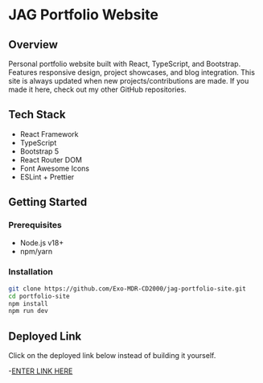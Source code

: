 # JAG Portfolio Website

## Overview
Personal portfolio website built with React, TypeScript, and Bootstrap. Features responsive design, project showcases, and blog integration. This site is always updated when new projects/contributions are made. If you made it here, check out my other GitHub repositories.

## Tech Stack
- React Framework
- TypeScript
- Bootstrap 5
- React Router DOM
- Font Awesome Icons
- ESLint + Prettier

## Getting Started

### Prerequisites
- Node.js v18+
- npm/yarn

### Installation
```bash
git clone https://github.com/Exo-MDR-CD2000/jag-portfolio-site.git
cd portfolio-site
npm install
npm run dev
```

## Deployed Link
Click on the deployed link below instead of building it yourself.

-[ENTER LINK HERE](WIP)